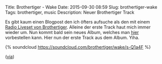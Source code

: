 Title: Brothertiger - Wake
Date: 2015-09-30 08:59
Slug: brothertiger-wake
Tags: brothertiger, music
Description: Neuer Brothertiger Track

Es gibt kaum einen Blogpost den ich öfters aufsuche als den mit einem [Radio Liveset von Brothertiger]({static}/posts/brothertiger-liveset.md). Alleine der erste Track haut mich immer wieder um. Nun kommt bald sein neues Album, welches man [hier](https://brothertiger.bandcamp.com/album/out-of-touch-lp) vorbestellen kann. Hier nun der erste Track aus dem Album. Yiha.

{% soundcloud https://soundcloud.com/brothertiger/wake/s-Q1a4F %}

([via](http://www.stereogum.com/1833556/brothertiger-wake-stereogum-premiere/mp3s/))
